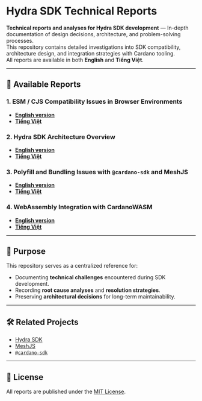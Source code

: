 # Hydra SDK Technical Reports

**Technical reports and analyses for Hydra SDK development** — In-depth documentation of design decisions, architecture, and problem-solving processes.  
This repository contains detailed investigations into SDK compatibility, architecture design, and integration strategies with Cardano tooling.  
All reports are available in both **English** and **Tiếng Việt**.

---

## 📄 Available Reports

### 1. ESM / CJS Compatibility Issues in Browser Environments
- **[English version](./ESM_CJS_compatibility_issues_in_browser_environments.md)**
- **[Tiếng Việt](./ESM_CJS_compatibility_issues_in_browser_environments.vi.md)**

### 2. Hydra SDK Architecture Overview
- **[English version](./HydraWallet_SDK_Architecture_Overview.md)**
- **[Tiếng Việt](./HydraWallet_SDK_Architecture_Overview.vi.md)**

### 3. Polyfill and Bundling Issues with `@cardano-sdk` and MeshJS
- **[English version](./Polyfill_and_bundling_issues_with_@cardano-sdk_and_MeshJS.md)**
- **[Tiếng Việt](./Polyfill_and_bundling_issues_with_@cardano-sdk_and_MeshJS.vi.md)**

### 4. WebAssembly Integration with CardanoWASM
- **[English version](./WebAssembly_Integration_with_CardanoWASM.md)**
- **[Tiếng Việt](./WebAssembly_Integration_with_CardanoWASM.vi.md)**

---

## 📌 Purpose

This repository serves as a centralized reference for:
- Documenting **technical challenges** encountered during SDK development.
- Recording **root cause analyses** and **resolution strategies**.
- Preserving **architectural decisions** for long-term maintainability.

---

## 🛠 Related Projects
- [Hydra SDK](https://sdk.hydrawallet.app)
- [MeshJS](https://meshjs.dev)
- [`@cardano-sdk`](https://github.com/input-output-hk/cardano-js-sdk)

---

## 📜 License
All reports are published under the [MIT License](./LICENSE).
